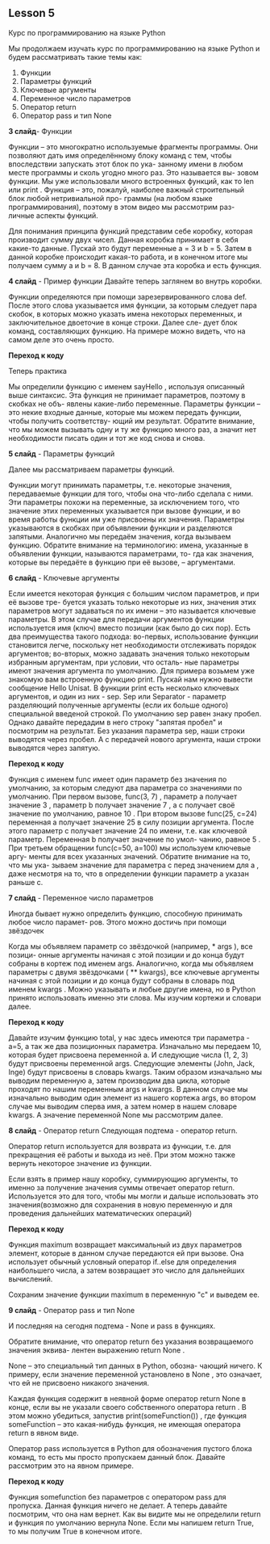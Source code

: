 ## Lesson 5

Курс по программированию на языке Python 

Мы продолжаем изучать курс по программированию на языке Python и будем рассматривать такие темы как:
1) Функции
2) Параметры функций
3) Ключевые аргументы
4) Переменное число параметров
5) Оператор return
7) Оператор pass и тип None

**3 слайд**- Функции

Функции – это многократно используемые фрагменты программы. Они позволяют дать
имя определённому блоку команд с тем, чтобы впоследствии запускать этот блок по ука-
занному имени в любом месте программы и сколь угодно много раз. Это называется вы-
зовом функции. Мы уже использовали много встроенных функций, как то len или print .
Функция – это, пожалуй, наиболее важный строительный блок любой нетривиальной про-
граммы (на любом языке программирования), поэтому в этом видео мы рассмотрим раз-
личные аспекты функций.

Для понимания принципа функций представим себе коробку, которая производит сумму двух чисел. Данная коробка принимает в себя какие-то данные. Пускай это будут переменные a = 3 и b = 5. Затем в данной коробке происходит какая-то работа, и в конечном итоге мы получаем сумму a и b = 8. В данном случае эта коробка и есть функция. 

**4 слайд** - Пример функции
Давайте теперь заглянем во внутрь коробки.

Функции определяются при помощи зарезервированного слова def. После этого слова
указывается имя функции, за которым следует пара скобок, в которых можно указать
имена некоторых переменных, и заключительное двоеточие в конце строки. Далее сле-
дует блок команд, составляющих функцию. На примере можно видеть, что на самом деле
это очень просто.

**Переход к коду**

Теперь практика

Мы определили функцию с именем sayHello , используя описанный выше
синтаксис. Эта функция не принимает параметров, поэтому в скобках не объ-
явлены какие-либо переменные. Параметры функции – это некие входные
данные, которые мы можем передать функции, чтобы получить соответству-
ющий им результат. Обратите внимание, что мы можем вызывать одну и ту же функцию много
раз, а значит нет необходимости писать один и тот же код снова и снова.


**5 слайд** - Параметры функций

Далее мы рассматриваем параметры функций.

Функции могут принимать параметры, т.е. некоторые значения, передаваемые функции
для того, чтобы она что-либо сделала с ними. Эти параметры похожи на переменные, за
исключением того, что значение этих переменных указывается при вызове функции, и
во время работы функции им уже присвоены их значения.
Параметры указываются в скобках при объявлении функции и разделяются запятыми.
Аналогично мы передаём значения, когда вызываем функцию. Обратите внимание на
терминологию: имена, указанные в объявлении функции, называются параметрами, то-
гда как значения, которые вы передаёте в функцию при её вызове, – аргументами.

**6 cлайд** - Ключевые аргументы

Если имеется некоторая функция с большим числом параметров, и при её вызове тре-
буется указать только некоторые из них, значения этих параметров могут задаваться по
их имени – это называется ключевые параметры. В этом случае для передачи аргументов
функции используется имя (ключ) вместо позиции (как было до сих пор).
Есть два преимущества такого подхода: во-первых, использование функции становится
легче, поскольку нет необходимости отслеживать порядок аргументов; во-вторых, можно
задавать значения только некоторым избранным аргументам, при условии, что осталь-
ные параметры имеют значения аргумента по умолчанию.
Для примера возьмем уже знакомую вам встроенную функцию print. Пускай нам нужно вывести сообщение Hello Unisat. В функции print есть несколько ключевых аргументов, и один из них - sep. Sep или Separator - параметр разделяющий полученные аргументы (если их больше одного) специальной введеной строкой. По умолчанию sep равен знаку пробел. Однако давайте передадим в него строку "запятая пробел" и посмотрим на результат. Без указания параметра sep, наши строки выводятся через пробел. А с передачей нового аргумента, наши строки выводятся через запятую.

**Переход к коду**

Функция с именем func имеет один параметр без значения по умолчанию, за
которым следуют два параметра со значениями по умолчанию.
При первом вызове, func(3, 7) , параметр a получает значение 3 , параметр
b получает значение 7 , а c получает своё значение по умолчанию, равное 10 .
При втором вызове func(25, c=24) переменная a получает значение 25 в
силу позиции аргумента. После этого параметр c получает значение 24 по
имени, т.е. как ключевой параметр. Переменная b получает значение по умол-
чанию, равное 5 .
При третьем обращении func(c=50, a=100) мы используем ключевые аргу-
менты для всех указанных значений. Обратите внимание на то, что мы ука-
зываем значение для параметра c перед значением для a , даже несмотря на
то, что в определении функции параметр a указан раньше c.

 
**7 слайд** - Переменное число параметров

Иногда бывает нужно определить функцию, способную принимать любое число парамет-
ров. Этого можно достичь при помощи звёздочек

Когда мы объявляем параметр со звёздочкой (например, * args ), все позици-
онные аргументы начиная с этой позиции и до конца будут собраны в кортеж
под именем args.
Аналогично, когда мы объявляем параметры с двумя звёздочками ( ** kwargs),
все ключевые аргументы начиная с этой позиции и до конца будут собраны в
словарь под именем kwargs .
Можно указывать и любые другие имена, но в Python принято использовать именно эти слова.
Мы изучим кортежи и словари далее.

**Переход к коду**

Давайте изучим функцию total, у нас здесь имеются три параметра -a=5, а так же два позиционных параметра. Изначально мы передаем 10, которая будет присвоена переменной a. И следующие числа (1, 2, 3) будут присвоены переменной args. Следующие элементы (John, Jack, Inge) будут присвоены в словарь kwargs. Таким образом изначально мы выводим переменную a, затем производим два цикла, которые проходят по нашим переменным args и kwargs. В данном случае мы изначально выводим один элемент из нашего кортежа args,  во втором случае мы выводим сперва имя, а затем номер в нашем словаре kwargs. А значение переменной None мы рассмотрим далее.

**8 слайд** - Оператор return
Следующая подтема - оператор return.

Оператор return используется для возврата из функции, т.е. для прекращения её работы
и выхода из неё. При этом можно также вернуть некоторое значение из функции.

Если взять в пример нашу коробку, суммирующию аргументы, то именно за получение значения суммы отвечает оператор return. Используется это для того, чтобы мы могли и дальше использовать это значения(возможно для сохранения в новую переменную и для проведения дальнейших математических операций)

**Переход к коду**

Функция maximum возвращает максимальный из двух параметров элемент, которые в
данном случае передаются ей при вызове. Она использует обычный условный
оператор if..else для определения наибольшего числа, а затем возвращает
это число для дальнейших вычислений.

Сохраним значение функции maximum в переменную "c" и выведем ее.

**9 слайд** - Оператор pass и тип None

И последняя на сегодня подтема - None и pass в функциях.

Обратите внимание, что оператор return без указания возвращаемого значения эквива-
лентен выражению return None .

None – это специальный тип данных в Python, обозна-
чающий ничего. К примеру, если значение переменной установлено в None , это означает,
что ей не присвоено никакого значения.

Каждая функция содержит в неявной форме оператор return None в конце, если вы
не указали своего собственного оператора return . В этом можно убедиться, запустив
print(someFunction()) , где функция someFunction – это какая-нибудь функция, не
имеющая оператора return в явном виде. 

Оператор pass используется в Python для обозначения пустого блока команд, то есть мы просто пропускаем данный блок. Давайте рассмотрим это на явном примере.

**Переход к коду**

Функция somefunction без параметров с оператором pass для пропуска. Данная функция ничего не делает. А теперь давайте посмотрим, что она нам вернет. Как вы видите мы не определили return и функция по умолчанию вернула None. Если мы напишем return True, то мы получим True в конечном итоге.


